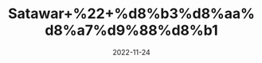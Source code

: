 ---
title: 'Satawar+%22+%d8%b3%d8%aa%d8%a7%d9%88%d8%b1'
date: '2022-11-24' 
metatag: '' 
inventory: '0' 
draft: false 
# meta description 
shortDescripton: 'Asparagus+%22+It%27s+low+in+calories+and+a+great+source+of+nutrients%2c+including+fiber%2c+folate+and+vitamins+A%2c+C+and+K.+Additionally%2c+eating+asparagus+has+a+number+of+potential+health+benefits%2c+including+weight+loss%2c+improved+digestion%2c+healthy+pregnancy+outcomes+and+lower+blood+pressure.'
description: 'Herbs+%d8%ac%da%91%db%8c+%d8%a8%d9%88%d9%b9%db%8c'
longdescription: ''
tags: ''
brand: ''
subCategory: ''
unit: '50 gm-Pk'
sellCount: '0'
featured: False
# product Price
price: '120.0'
# Product Short Description
shortDescription: 'Asparagus+%22+It%27s+low+in+calories+and+a+great+source+of+nutrients%2c+including+fiber%2c+folate+and+vitamins+A%2c+C+and+K.+Additionally%2c+eating+asparagus+has+a+number+of+potential+health+benefits%2c+including+weight+loss%2c+improved+digestion%2c+healthy+pregnancy+outcomes+and+lower+blood+pressure.'
productID: '1E42CACC-0D27-ED11-9968-005056B3A416'
type: 'products'
category: 'Herbs+%d8%ac%da%91%db%8c+%d8%a8%d9%88%d9%b9%db%8c' 
thumnailproduct: 'https://eraconnect.blob.core.windows.net/product-images/aminsaddiquidawakhana/1E42CACC-0D27-ED11-9968-005056B3A416.webp' 
images:
  - image: 'https://eraconnect.blob.core.windows.net/product-images/aminsaddiquidawakhana/1E42CACC-0D27-ED11-9968-005056B3A416.webp'  
Variants:
---